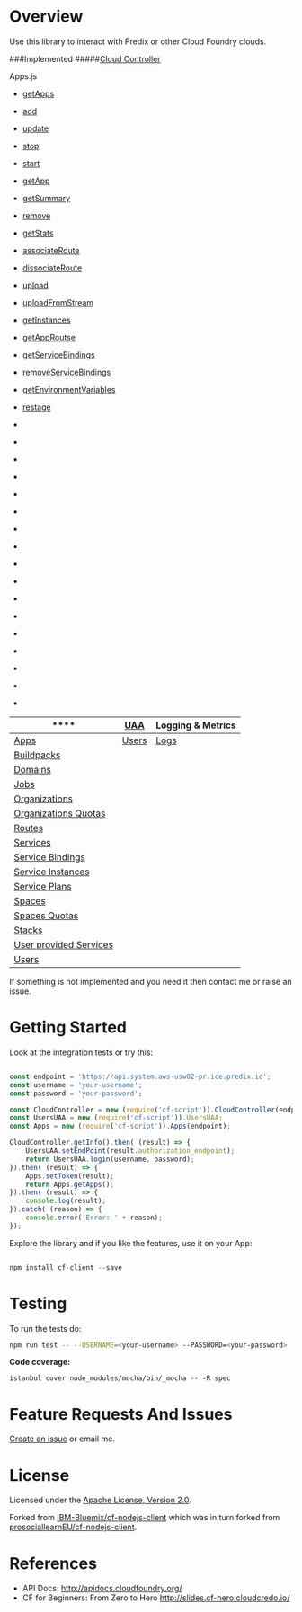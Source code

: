
# Overview

Use this library to interact with Predix or other Cloud Foundry clouds.

###Implemented
#####[Cloud Controller](http://apidocs.cloudfoundry.org/)

Apps.js
- [getApps](http://apidocs.cloudfoundry.org/213/apps/list_all_apps.html)
- [add](http://apidocs.cloudfoundry.org/214/apps/creating_an_app.html)
- [update](http://apidocs.cloudfoundry.org/217/apps/updating_an_app.html)
- [stop](http://apidocs.cloudfoundry.org/217/apps/updating_an_app.html)
- [start](http://apidocs.cloudfoundry.org/217/apps/updating_an_app.html)
- [getApp](http://apidocs.cloudfoundry.org/214/apps/retrieve_a_particular_app.html)
- [getSummary](http://apidocs.cloudfoundry.org/214/apps/get_app_summary.html)
- [remove](http://apidocs.cloudfoundry.org/214/apps/delete_a_particular_app.html)
- [getStats](http://apidocs.cloudfoundry.org/214/apps/get_detailed_stats_for_a_started_app.html)
- [associateRoute](http://apidocs.cloudfoundry.org/214/apps/associate_route_with_the_app.html)
- [dissociateRoute](http://apidocs.cloudfoundry.org/214/apps/remove_route_from_the_app.html)
- [upload](http://apidocs.cloudfoundry.org/214/apps/uploads_the_bits_for_an_app.html)
- [uploadFromStream](http://apidocs.cloudfoundry.org/214/apps/uploads_the_bits_for_an_app.html)
- [getInstances](http://apidocs.cloudfoundry.org/215/apps/get_the_instance_information_for_a_started_app.html)
- [getAppRoutse](http://apidocs.cloudfoundry.org/214/apps/list_all_routes_for_the_app.html)
- [getServiceBindings](http://apidocs.cloudfoundry.org/221/apps/list_all_service_bindings_for_the_app.html)
- [removeServiceBindings](http://apidocs.cloudfoundry.org/217/service_bindings/delete_a_particular_service_binding.html)
- [getEnvironmentVariables](http://apidocs.cloudfoundry.org/222/apps/get_the_env_for_an_app.html)
- [restage](http://apidocs.cloudfoundry.org/222/apps/restage_an_app.html)



- []()
- []()
- []()
- []()
- []()
- []()
- []()
- []()
- []()
- []()
- []()
- []()
- []()
- []()
- []()
- []()
- []()


| ****  	| **[UAA](https://github.com/cloudfoundry/uaa)**   	| **Logging & Metrics** 	|
|------------------------ |-----------------------	|------------------------	|
| [Apps](https://doclets.io/IBM-Bluemix/cf-nodejs-client/master#dl-Apps)                    | [Users](https://doclets.io/IBM-Bluemix/cf-nodejs-client/master#dl-UsersUAA)             	    | [Logs](https://doclets.io/IBM-Bluemix/cf-nodejs-client/master#dl-Logs)                   	|
| [Buildpacks](https://doclets.io/IBM-Bluemix/cf-nodejs-client/master#dl-BuildPacks)              |                    	    |                       	|
| [Domains](https://doclets.io/IBM-Bluemix/cf-nodejs-client/master#dl-Domains)                 |                    	    |                       	|
| [Jobs](https://doclets.io/IBM-Bluemix/cf-nodejs-client/master#dl-Jobs)                    |                    	    |                       	|
| [Organizations](https://doclets.io/IBM-Bluemix/cf-nodejs-client/master#dl-Organizations)           |                    	    |                       	|
| [Organizations Quotas](https://doclets.io/IBM-Bluemix/cf-nodejs-client/master#dl-OrganizationsQuota)     |                    	    |                       	|
| [Routes](https://doclets.io/IBM-Bluemix/cf-nodejs-client/master#dl-Routes)                  |                    	    |                       	|
| [Services](https://doclets.io/IBM-Bluemix/cf-nodejs-client/master#dl-Services) | | |
| [Service Bindings](https://doclets.io/IBM-Bluemix/cf-nodejs-client/master#dl-ServiceBindings)        |                    	    |                       	|
| [Service Instances](https://doclets.io/IBM-Bluemix/cf-nodejs-client/master#dl-ServiceInstances) | | |
| [Service Plans](https://doclets.io/IBM-Bluemix/cf-nodejs-client/master#dl-ServicePlans) | | |
| [Spaces](https://doclets.io/IBM-Bluemix/cf-nodejs-client/master#dl-Spaces)                  |                    	    |                       	|
| [Spaces Quotas](https://doclets.io/IBM-Bluemix/cf-nodejs-client/master#dl-SpacesQuota)            |                    	    |                       	|
| [Stacks](https://doclets.io/IBM-Bluemix/cf-nodejs-client/master#dl-Stacks)                  |                    	    |                       	|
| [User provided Services](https://doclets.io/IBM-Bluemix/cf-nodejs-client/master#dl-UserProvidedServices)  |                    	    |                       	|
| [Users](https://doclets.io/IBM-Bluemix/cf-nodejs-client/master#dl-Users)                   |                    	    |                       	|



If something is not implemented and you need it then contact me or raise an issue.


# Getting Started

Look at the integration tests or try this:

```Javascript

const endpoint = 'https://api.system.aws-usw02-pr.ice.predix.io';
const username = 'your-username';
const password = 'your-password';

const CloudController = new (require('cf-script')).CloudController(endpoint);
const UsersUAA = new (require('cf-script')).UsersUAA;
const Apps = new (require('cf-script')).Apps(endpoint);

CloudController.getInfo().then( (result) => {
    UsersUAA.setEndPoint(result.authorization_endpoint);
    return UsersUAA.login(username, password);
}).then( (result) => {
	Apps.setToken(result);
    return Apps.getApps();
}).then( (result) => {
    console.log(result);
}).catch( (reason) => {
    console.error('Error: ' + reason);
});

```

Explore the library and if you like the features, use it on your App:

``` Javascript

npm install cf-client --save

```

# Testing

To run the tests do:
```bash
npm run test -- --USERNAME=<your-username> --PASSWORD=<your-password>
```

**Code coverage:**

``` shell
istanbul cover node_modules/mocha/bin/_mocha -- -R spec

```

# Feature Requests And Issues

[Create an issue](https://github.com/richdost/cf-script/issues)
or email me.

# License

Licensed under the [Apache License, Version 2.0](http://www.apache.org/licenses/LICENSE-2.0).

Forked from [IBM-Bluemix/cf-nodejs-client](https://github.com/IBM-Bluemix/cf-nodejs-client) which was in turn forked from [prosociallearnEU/cf-nodejs-client](https://github.com/prosociallearnEU/cf-nodejs-client).

# References

* API Docs: http://apidocs.cloudfoundry.org/
* CF for Beginners: From Zero to Hero http://slides.cf-hero.cloudcredo.io/
